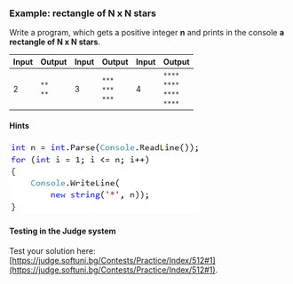 ### Example: rectangle of N x N stars

Write a program, which gets a positive integer **n** and prints in the console **a rectangle of N x N stars**.

|Input|Output|Input|Output|Input|Output|
|---|---|---|---|---|---|
|2|<code>\*\*</code><br><code>\*\*</code>|3|<code>\*\*\*</code><br><code>\*\*\*</code><br><code>\*\*\*</code>|4|<code>\*\*\*\*</code><br><code>\*\*\*\*</code><br><code>\*\*\*\*</code><br><code>\*\*\*\*</code>|

#### Hints

![](/assets/chapter-6-images/02.Rectangle-of-N-x-N-stars-01.png)

#### Testing in the Judge system

Test your solution here: [https://judge.softuni.bg/Contests/Practice/Index/512#1](https://judge.softuni.bg/Contests/Practice/Index/512#1).
